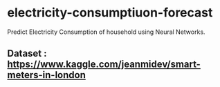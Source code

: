 # electricity-consumptiuon-forecast
Predict Electricity Consumption of household using Neural Networks.

## Dataset : https://www.kaggle.com/jeanmidev/smart-meters-in-london